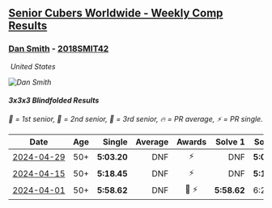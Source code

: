 <style>table {white-space: nowrap;}</style>
<link rel="stylesheet" type="text/css" href="/scw-comp/css/flags.css" />

## [Senior Cubers Worldwide - Weekly Comp Results](/scw-comp/results/)
### [Dan Smith](README.md) - [2018SMIT42](https://www.worldcubeassociation.org/persons/2018SMIT42?event=333bf)

<i class="flag flag-US" />&nbsp;United States

![Dan Smith](1678150280.jpg)

#### 3x3x3 Blindfolded Results

<span style="white-space: nowrap;">🥇 = 1st senior</span>, <span style="white-space: nowrap;">🥈 = 2nd senior</span>, <span style="white-space: nowrap;">🥉 = 3rd senior</span>, <span style="white-space: nowrap;">🔥 = PR average</span>, <span style="white-space: nowrap;">⚡ = PR single</span>.

| Date | Age | Single | Average | Awards | Solve 1 | Solve 2 | Solve 3 | Video |
| :--: | :--: | --: | --: | :--: | --: | --: | --: | :-- |
| [2024-04-29](../../results/2024-04-29/333bf.md) | 50+ | **5:03.20** | DNF | ⚡ | DNF | **5:03.20** | DNF | [Desktop](https://www.facebook.com/events/1164980848276214/permalink/1166900714750894) / [Mobile](https://m.facebook.com/events/1164980848276214?view=permalink&id=1166900714750894) |
| [2024-04-15](../../results/2024-04-15/333bf.md) | 50+ | **5:18.45** | DNF | ⚡ | DNF | **5:18.45** | DNF | [Desktop](https://www.facebook.com/events/1083392669419994/permalink/1090678322024762) / [Mobile](https://m.facebook.com/events/1083392669419994?view=permalink&id=1090678322024762) |
| [2024-04-01](../../results/2024-04-01/333bf.md) | 50+ | **5:58.62** | DNF | 🥉 ⚡ | **5:58.62** | 6:25.18 | DNF | [Desktop](https://www.facebook.com/events/1075936833483182/permalink/1081962482880617) / [Mobile](https://m.facebook.com/events/1075936833483182?view=permalink&id=1081962482880617) |


<!-- Global site tag (gtag.js) - Google Analytics -->
<script async src="https://www.googletagmanager.com/gtag/js?id=UA-86348435-3"></script>
<script>window.dataLayer = window.dataLayer || []; function gtag() {dataLayer.push(arguments);} gtag('js', new Date()); gtag('config', 'UA-86348435-3');</script>
